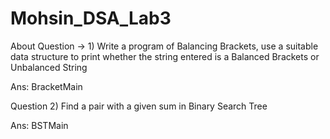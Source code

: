 # Mohsin_DSA_Lab3
 About 
 Question → 1) Write a program of Balancing Brackets, use a suitable data structure to print whether the string entered is a Balanced Brackets or Unbalanced String 

 Ans: BracketMain 
 
 Question 2) Find a pair with a given sum in Binary Search Tree 
 
 Ans: BSTMain
